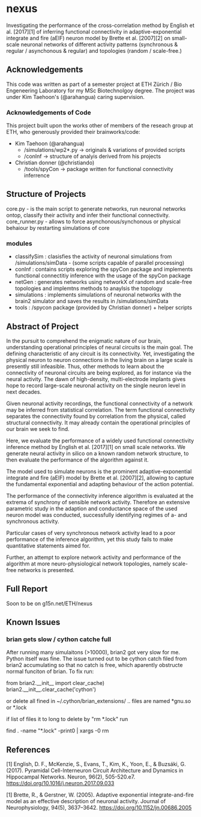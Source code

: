 # nexus
Investigating the performance of the cross-correlation method by English et al. [2017][1] of inferring functional connectivity in adaptive-exponential
integrate and fire (aEIF) neuron model by Brette et al. [2007][2] on small-scale neuronal networks of different activity patterns (synchronous & regular / asynchonous & regular) and topologies (random / scale-free.) 

## Acknowledgements

This code was written as part of a semester project at ETH Zürich / Bio Engeneering Laboratory for my MSc Biotechnolgoy degree. The project was under Kim Taehoon's (@arahangua) caring supervision. 

### Acknowledgements of Code
This project built upon the works other of members of the reseach group at ETH, who generously provided their brainworks/code:
- Kim Taehoon (@arahangua)
    - /simulations/wp2*.py  -> originals & variations of provided scripts
    - /conInf -> structure of analyis derived from his projects
- Christian donner (@christiando)
    - /tools/spyCon -> package written for functional connectivity inferrence 

## Structure of Projects

core.py - is the main script to generate networks, run neuronal networks ontop, classify their activity and infer their functional connectivity. 
core_runner.py - allows to force asynchonous/synchonous or physical behaiour by restarting simulations of core

### modules
- classifySim : clasisfies the activity of neuronal simulations from /simulations/simData - (some scripts capable of parallel processing)
- conInf : contains scripts exploring the spyCon package and implements functional connectitiy inference with the usage of the spyCon package
- netGen :  generates networks using networkX of random and scale-free topologies and implemtns methods to anaylsis the topology
- simulations :  implements simulations of neuronal networks with the brain2 simulator and saves the results in /simulations/simData
- tools : /spycon package (provided by Christian donner) + helper scripts

## Abstract of Project 
In the pursuit to comprehend the enigmatic nature of our brain, understanding operational principles of neural circuits is the main goal. The defining
characteristic of any circuit is its connectivity. Yet, investigating the physical neuron to neuron connections in the living brain on a large scale is presently still infeasible. Thus, other methods to learn about the connectivity of neuronal circuits are being explored, as for instance via the neural activity. The dawn of high-density, multi-electrode implants gives hope to record large-scale neuronal activity on the single neuron level in next decades.

Given neuronal activity recordings, the functional connectivity of a network may be inferred from statistical correlation. The term functional connectivity separates the connectivity found by correlation from the physical, called structural connectivity. It may already contain the operational principles of
our brain we seek to find.

Here, we evaluate the performance of a widely used functional connectivity
inference method by English et al. [2017][1] on small scale networks. We generate neural activity in silico on a known random network structure, to then
evaluate the performance of the algorithm against it.

The model used to simulate neurons is the prominent adaptive-exponential
integrate and fire (aEIF) model by Brette et al. [2007][2], allowing to capture the fundamental exponential and adapting behaviour of the action potential.

The performance of the connectivity inference algorithm is evaluated at the extrema of synchrony of sensible network activity. Therefore an extensive parametric study in the adaption and conductance space of the used neuron
model was conducted, successfully identifying regimes of a- and synchronous activity.

Particular cases of very synchronous network activity lead to a poor performance of the inference algorithm, yet this study fails to make quantitative
statements aimed for.

Further, an attempt to explore network activity and performance of the algorithm at more neuro-physiological network topologies, namely scale-free networks is presented.


## Full Report
Soon to be on g15n.net/ETH/nexus


## Known Issues

### brian gets slow / cython catche full
After running many simulaitons (>10000), brian2 got very slow for me. Python itself was fine. 
The issue turned out to be cython catch filed from brian2 accumulating so that no catch is free, which aparently obstructe normal funciton of brian.
To fix run:

<python>
from brian2.__init__ import clear_cache) 
brian2.__init__.clear_cache('cython')
</python>

or delete all fined in ~/.cython/brian_extensions/ .. files are named *gnu.so or *.lock

if list of files it to long to delete by "rm *.lock" run 

<bash>
find . -name "*.lock" -print0 | xargs -0 rm
</bash>

## References
[1] English, D. F., McKenzie, S., Evans, T., Kim, K., Yoon, E., & Buzsáki, G. (2017). Pyramidal Cell-Interneuron Circuit Architecture and Dynamics in Hippocampal Networks. Neuron, 96(2), 505-520.e7. https://doi.org/10.1016/j.neuron.2017.09.033

[1] Brette, R., & Gerstner, W. (2005). Adaptive exponential integrate-and-fire model as an effective description of neuronal activity. Journal of Neurophysiology, 94(5), 3637–3642. https://doi.org/10.1152/jn.00686.2005
